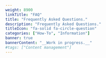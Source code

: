 ```yaml
---
weight: 8900
linkTitle: "FAQ"
title: "Frequently Asked Questions."
description: "Frequently Asked Questions."
titleIcon: "fa-solid fa-circle-question"
categories: ["How-To", "Information"]
banner: true
bannerContent: "__Work in progress.__"
#tags: ["Content management"]
---
```


<!--

## Access
---

### Getting an account
---

### Forgot and/or reset password
---

If you forgot and/or would like to reset your password for Grex and/or any Alliance (former Compute Canada) national cluster, visit [CCDB](https://ccdb.computecanada.ca/security/forgot). Please note that you will not be able to reset your password before your first role gets approved by an Alliance (Compute Canada) administrator. Once updated, please wait for at least an hour before connecting to any cluster.

### How to connect to Grex
---

There are different ways to connect to grex: 

> * [ssh](connecting/ssh)
> * [X2Go](connecting/x2go/)
> * [OOD](connecting/ood/)

## Storage and data
---

* What is my current space and inode usage? [Filesystem and quotas](storage/data-sizes-and-quota/)
* How to share data with another user on Grex? [Sharing Data](storage/data-sharing/)

## Software
---

## Running jobs
---

## Scheduler
---

## How to get support
---

> * For any question related to Grex and/or the Alliance's clusters, please submit your questions to the Alliance’s or CC [HelpDesk](support/#the-alliance-support)
> * For any question related to IST at University of Manitoba and their resources, please contact IST [HelpDesk](support/#ist-helpdesk)

-->

<!-- {{< treeview display="tree" />}} -->

<!-- Changes and update:
* 
*
*
-->
